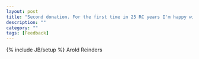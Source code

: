 ```yaml
---
layout: post
title: "Second donation. For the first time in 25 RC years I'm happy with my TX :) Thanks."
description: ""
category: ""
tags: [Feedback]
---
```

{% include JB/setup %}
Arold Reinders
